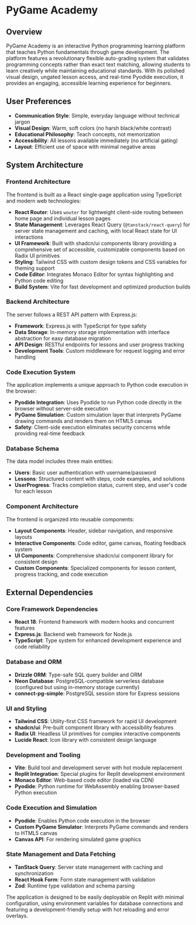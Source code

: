 # PyGame Academy

## Overview

PyGame Academy is an interactive Python programming learning platform that teaches Python fundamentals through game development. The platform features a revolutionary flexible auto-grading system that validates programming concepts rather than exact text matching, allowing students to learn creatively while maintaining educational standards. With its polished visual design, ungated lesson access, and real-time Pyodide execution, it provides an engaging, accessible learning experience for beginners.

## User Preferences

- **Communication Style**: Simple, everyday language without technical jargon
- **Visual Design**: Warm, soft colors (no harsh black/white contrast)
- **Educational Philosophy**: Teach concepts, not memorization
- **Accessibility**: All lessons available immediately (no artificial gating)
- **Layout**: Efficient use of space with minimal negative areas

## System Architecture

### Frontend Architecture
The frontend is built as a React single-page application using TypeScript and modern web technologies:

- **React Router**: Uses `wouter` for lightweight client-side routing between home page and individual lesson pages
- **State Management**: Leverages React Query (`@tanstack/react-query`) for server state management and caching, with local React state for UI interactions
- **UI Framework**: Built with shadcn/ui components library providing a comprehensive set of accessible, customizable components based on Radix UI primitives
- **Styling**: Tailwind CSS with custom design tokens and CSS variables for theming support
- **Code Editor**: Integrates Monaco Editor for syntax highlighting and Python code editing
- **Build System**: Vite for fast development and optimized production builds

### Backend Architecture
The server follows a REST API pattern with Express.js:

- **Framework**: Express.js with TypeScript for type safety
- **Data Storage**: In-memory storage implementation with interface abstraction for easy database migration
- **API Design**: RESTful endpoints for lessons and user progress tracking
- **Development Tools**: Custom middleware for request logging and error handling

### Code Execution System
The application implements a unique approach to Python code execution in the browser:

- **Pyodide Integration**: Uses Pyodide to run Python code directly in the browser without server-side execution
- **PyGame Simulation**: Custom simulation layer that interprets PyGame drawing commands and renders them on HTML5 canvas
- **Safety**: Client-side execution eliminates security concerns while providing real-time feedback

### Database Schema
The data model includes three main entities:

- **Users**: Basic user authentication with username/password
- **Lessons**: Structured content with steps, code examples, and solutions
- **UserProgress**: Tracks completion status, current step, and user's code for each lesson

### Component Architecture
The frontend is organized into reusable components:

- **Layout Components**: Header, sidebar navigation, and responsive layouts
- **Interactive Components**: Code editor, game canvas, floating feedback system
- **UI Components**: Comprehensive shadcn/ui component library for consistent design
- **Custom Components**: Specialized components for lesson content, progress tracking, and code execution

## External Dependencies

### Core Framework Dependencies
- **React 18**: Frontend framework with modern hooks and concurrent features
- **Express.js**: Backend web framework for Node.js
- **TypeScript**: Type system for enhanced development experience and code reliability

### Database and ORM
- **Drizzle ORM**: Type-safe SQL query builder and ORM
- **Neon Database**: PostgreSQL-compatible serverless database (configured but using in-memory storage currently)
- **connect-pg-simple**: PostgreSQL session store for Express sessions

### UI and Styling
- **Tailwind CSS**: Utility-first CSS framework for rapid UI development
- **shadcn/ui**: Pre-built component library with accessibility features
- **Radix UI**: Headless UI primitives for complex interactive components
- **Lucide React**: Icon library with consistent design language

### Development and Tooling
- **Vite**: Build tool and development server with hot module replacement
- **Replit Integration**: Special plugins for Replit development environment
- **Monaco Editor**: Web-based code editor (loaded via CDN)
- **Pyodide**: Python runtime for WebAssembly enabling browser-based Python execution

### Code Execution and Simulation
- **Pyodide**: Enables Python code execution in the browser
- **Custom PyGame Simulator**: Interprets PyGame commands and renders to HTML5 canvas
- **Canvas API**: For rendering simulated game graphics

### State Management and Data Fetching
- **TanStack Query**: Server state management with caching and synchronization
- **React Hook Form**: Form state management with validation
- **Zod**: Runtime type validation and schema parsing

The application is designed to be easily deployable on Replit with minimal configuration, using environment variables for database connections and featuring a development-friendly setup with hot reloading and error overlays.
